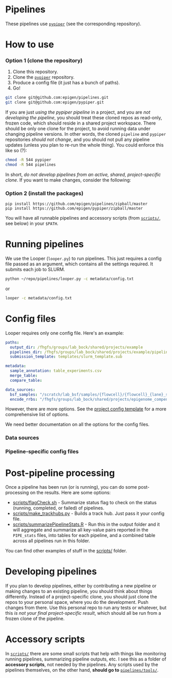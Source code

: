 # Pipelines

These pipelines use [`pypiper`](https://github.com/epigen/pypiper/) (see the corresponding repository).

# How to use


### Option 1 (clone the repository)

1. Clone this repository.
2. Clone the [`pypiper`](https://github.com/epigen/pypiper/) repository.
3. Produce a config file (it just has a bunch of paths).
4. Go!

```bash
git clone git@github.com:epigen/pipelines.git
git clone git@github.com:epigen/pypiper.git
```

If you are just _using the pypiper pipeline_ in a project, and you are _not developing the pipeline_, you should treat these cloned repos as read-only, frozen code, which should reside in a shared project workspace. There should be only one clone for the project, to avoid running data under changing pipeline versions. In other words, the cloned `pipeline` and `pypiper` repositories *should not change*, and you should not pull any pipeline updates (unless you plan to re-run the whole thing). You could enforce this like so (?):

```bash
chmod -R 544 pypiper
chmod -R 544 pipelines
```

In short, *do not develop pipelines from an active, shared, project-specific clone*. If you want to make changes, consider the following:


### Option 2 (install the packages)

```
pip install https://github.com/epigen/pipelines/zipball/master
pip install https://github.com/epigen/pypiper/zipball/master
```

You will have all runnable pipelines and accessory scripts (from [`scripts/`](scripts/), see below) in your `$PATH`.


# Running pipelines

We use the Looper (`looper.py`) to run pipelines. This just requires a config file passed as an argument, which contains all the settings required. It submits each job to SLURM.

```bash
python ~/repo/pipelines/looper.py -c metadata/config.txt
```

or

```bash
looper -c metadata/config.txt
```

# Config files

Looper requires only one config file. Here's an example:

```yaml
paths:
  output_dir: /fhgfs/groups/lab_bock/shared/projects/example
  pipelines_dir: /fhgfs/groups/lab_bock/shared/projects/example/pipelines
  submission_template: templates/slurm_template.sub

metadata:
  sample_annotation: table_experiments.csv
  merge_table:
  compare_table:

data_sources:
  bsf_samples: "/scratch/lab_bsf/samples/{flowcell}/{flowcell}_{lane}_samples/{flowcell}_{lane}#{BSF_name}.bam"
  encode_rrbs: "/fhgfs/groups/lab_bock/shared/projects/epigenome_compendium/data/encode_rrbs_data_hg19/fastq/{sample_name}.fastq.gz"
```

However, there are more options. See the [project config template](examples/template_pipeline_config.yaml) for a more comprehensive list of options.

We need better documentation on all the options for the config files.


### Data sources

### Pipeline-specific config files

# Post-pipeline processing

Once a pipeline has been run (or is running), you can do some post-processing on the results. Here are some options:

* [scripts/flagCheck.sh](scripts/flagCheck.sh) - Summarize status flag to check on the status (running, completed, or failed) of pipelines.
* [scripts/make_trackhubs.py](scripts/make_trackhubs.py) - Builds a track hub. Just pass it your config file.
* [scripts/summarizePipelineStats.R](scripts/summarizePipelineStats.R) - Run this in the output folder and it will aggregate and summarize all key-value pairs reported in the `PIPE_stats` files, into tables for each pipeline, and a combined table across all pipelines run in this folder.

You can find other examples of stuff in the [scripts/](scripts/) folder.


# Developing pipelines

If you plan to develop pipelines, either by contributing a new pipeline or making changes to an existing pipeline, you should think about things differently. Instead of a project-specific clone, you should just clone the repos to your personal space, where you do the development. Push changes from there. Use this personal repo to run any tests or whatever, but this _is not your final project-specific result_, which should all be run from a frozen clone of the pipeline.


# Accessory scripts

In [`scripts/`](scripts/) there are some small scripts that help with things like monitoring running pipelines, summarizing pipeline outputs, etc. I see this as a folder of __accessory scripts__, not needed by the pipelines. Any scripts used by the pipelines themselves, on the other hand, **should go to** [`pipelines/tools/`](pipelines/tools/).
